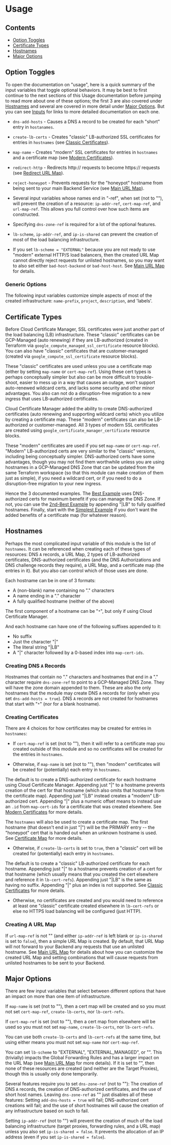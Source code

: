 # Usage


## Contents

* [Option Toggles](#option-toggles)
* [Certificate Types](#certificate-types)
* [Hostnames](#hostnames)
* [Major Options](#major-options)


## Option Toggles

To open the documentation on "usage", here is a quick summary of the input
variables that toggle optional behaviors.  It may be best to first continue
to the next sections of this Usage documentation before jumping to read more
about one of these options; the first 3 are also covered under [Hostnames](
#hostnames) and several are covered in more detail under [Major Options](
#major-options).  But you can see [Inputs](/README.md#input-variables) for
links to more detailed documentation on each one.

* `dns-add-hosts` - Causes a DNS `A` record to be created for each "short"
    entry in `hostanames`.

* `create-lb-certs` - Creates "classic" LB-authorized SSL certificates for
    entries in `hostnames` (see [Classic Certificates](
    /docs/Created.md#classic-ssl-certificates)).

* `map-name` - Creates "modern" SSL certificates for entries in `hostnames`
    and a certificate map (see [Modern Certificates](
    /docs/Created.md#modern-ssl-certificates)).

* `redirect-http` - Redirects http:// requests to become https:// requests
    (see [Redirect URL Map](/docs/Created.md#redirect-url-map)).

* `reject-honeypot` - Prevents requests for the "honeypot" hostname from
    being sent to your main Backend Service (see [Main URL Map](
    /docs/Created.md#main-url-map)).

* Several input variables whose names end in "-ref", when set (not to ""),
    will prevent the creation of a resource: `ip-addr-ref`, `cert-map-ref`,
    and `url-map-ref`.  This allows you full control over how such items are
    constructed.

* Specifying `dns-zone-ref` is required for a lot of the optional features.

* `lb-scheme`, `ip-addr-ref`, and `ip-is-shared` can prevent the creation
    of most of the load balancing infrastructure.

* If you set `lb-scheme = "EXTERNAL"` because you are not ready to use
    "modern" external HTTP/S load balancers, then the created URL Map
    cannot directly reject requests for unlisted hostnames, so you may
    want to also set either `bad-host-backend` or `bad-host-host`.  See
    [Main URL Map](/docs/Created.md#main-url-map) for details.

### Generic Options

The following input variables customize simple aspects of most of the created
infrastructure:  `name-prefix`, `project`, `description`, and 'labels'.


## Certificate Types

Before Cloud Certificate Manager, SSL certificates were just another part
of the load balancing (LB) infrastructure.  These "classic" certificates
can be GCP-Managed (auto renewing) if they are LB-authorized (created in
Terraform via `google_compute_managed_ssl_certificate` resource blocks).
You can also have "classic" certificates that are customer-managed (created
via `google_compute_ssl_certificate` resource blocks).

These "classic" certificates are used unless you use a certificate map
(either by setting `map-name` or `cert-map-ref`).  Using these cert types is
perhaps conceptually simpler but also can be more difficult to trouble-shoot,
easier to mess up in a way that causes an outage, won't support auto-renewed
wildcard certs, and lacks some security and other minor advantages.
You also can not do a disruption-free migration to a new ingress that uses
LB-authorized certificates.

Cloud Certificate Manager added the ability to create DNS-authorized
certificates (auto renewing and supporting wildcard certs) which you utilize
by creating a certificate map.  These "modern" certificates can also be
LB-authorized or customer-managed.  All 3 types of modern SSL certificates
are created using `google_certificate_manager_certificate` resource blocks.

These "modern" certificates are used if you set `map-name` or `cert-map-ref`.
"Modern" LB-authorized certs are very similar to the "classic" versions,
including being conceptually simpler.  DNS-authorized certs have some
advantages, though you may not find them worthwhile unless you are using
hostnames in a GCP-Managed DNS Zone that can be updated from the same
Terraform workspace (so that this module can make creation of them just as
simple), if you need a wildcard cert, or if you need to do a disruption-free
migration to your new ingress.

Hence the 3 documented examples.  The [Best Example](/README.md#best-example)
uses DNS-authorized certs for maximum benefit if you can manage the DNS Zone.
If not, you can use the [2nd-Best Example](/README.md#2nd-best-example) by
appending "|LB" to fully qualified hostnames.  Finally, start with the
[Simplest Example](/README.md#simplest-example) if you don't want the added
benefits of a certificate map (for whatever reason).


## Hostnames

Perhaps the most complicated input variable of this module is the list of
`hostnames`.  It can be referenced when creating each of these types of
resources:  DNS `A` records, a URL Map, 2 types of LB-authorized certificates,
DNS-authorized certificates (and the DNS Authorizations and DNS challenge
records they require), a URL Map, and a certificate map (the entries in it).
But you also can control which of those uses are done.

Each hostname can be in one of 3 formats:

* A (non-blank) name containing no "." characters
* A name ending in a "." character
* A fully qualified hostname (neither of the above)

The first component of a hostname can be "`*`", but only if using Cloud
Certificate Manager.

And each hostname can have one of the following suffixes appended to it:

* No suffix
* Just the character "|"
* The literal string "|LB"
* A "|" character followed by a 0-based index into `map-cert-ids`.

### Creating DNS `A` Records

Hostnames that contain no "." characters and hostnames that end in a "."
character require `dns-zone-ref` to point to a GCP-Managed DNS Zone.
They will have the zone domain appended to them.  These are also the
only hostnames that the module may create DNS `A` records for (only
when you set `dns-add-hosts = true`).  DNS `A` records are not created
for hostnames that start with "`*`" (nor for a blank hostname).

### Creating Certificates

There are 4 choices for how certificates may be created for entries in
`hostnames`:

* If `cert-map-ref` is set (not to ""), then it will refer to a certificate
    map you created outside of this module and so no certificates will be
    created for the entries in `hostnames`.

* Otherwise, if `map-name` is set (not to ""), then "modern" certificates
    will be created for (potentially) each entry in `hostnames`.

The default is to create a DNS-authorized certificate for each hostname
using Cloud Certificate Manager.  Appending just "|" to a hostname prevents
creation of the cert for that hostname (which also omits that hostname from
the certificate map).  Appending just "|LB" instead creates a "modern"
LB-authorized cert.  Appending "|" plus a numeric offset means to instead use
an `.id` from `map-cert-ids` for a certificate that was created elsewhere.
See [Modern Certificates](/docs/Created.md#modern-ssl-certificates) for
more details.

The `hostnames` will also be used to create a certificate map.  The first
hostname (that doesn't end in just "|") will be the PRIMARY entry -- the
"honeypot" cert that is handed out when an unknown hostname is used.  See
[Certificate Map](/docs/Created.md#certificate-map) for more details.

* Otherwise, if `create-lb-certs` is set to `true`, then a "classic" cert
    will be created for (potentially) each entry in `hostnames`.

The default is to create a "classic" LB-authorized certificate for each
hostname.  Appending just "|" to a hostname prevents creation of a cert for
that hostname (which usually means that you created the cert elsewhere and
reference it in `lb-cert-refs`).  Appending just "|LB" is the same as having
no suffix.  Appending "|" plus an index is not supported.  See [Classic
Certificates](/docs/Created.md#classic-ssl-certificates) for more details.

* Otherwise, no certificates are created and you would need to reference
    at least one "classic" certificate created elsewhere in `lb-cert-refs`
    or else no HTTPS load balancing will be configured (just HTTP).

### Creating A URL Map

If `url-map-ref` is not "" (and either `ip-addr-ref` is left blank or
`ip-is-shared` is set to `false`), then a simple URL Map is created.  By
default, that URL Map will not forward to your Backend any requests that
use an unlisted hostname.  See [Main URL Map](/docs/Created.md#main-url-map)
for details about how you can customize the created URL Map and setting
combinations that will cause requests from unlisted hostnames to be sent
to your Backend.


## Major Options

There are few input variables that select between different options that
have an impact on more than one item of infrastructure.

If `map-name` is set (not to ""), then a cert map will be created and so you
must not set `cert-map-ref`, `create-lb-certs`, nor `lb-cert-refs`.

If `cert-map-ref` is set (not to ""), then a cert map from elsewhere will be
used so you must not set `map-name`, `create-lb-certs`, nor `lb-cert-refs`.

You can use both `create-lb-certs` and `lb-cert-refs` at the same time,
but using either means you must not set `map-name` nor `cert-map-ref`.

You can set `lb-scheme` to "EXTERNAL", "EXTERNAL_MANAGED", or "".  This
(trivially) impacts the Global Forwarding Rules and has a larger impact
on the URL Map (see [Main URL Map](/docs/Created.md#main-url-map) for more
details).  If it is set to "", then none of these resources are created
(and neither are the Target Proxies), though this is usually only done
temporarily.

Several features require you to set `dns-zone-ref` (not to ""):  The creation
of DNS `A` records, the creation of DNS-authorized certificates, and the use
of short host names.  Leaving `dns-zone-ref` as "" just disables all of these
features:  Setting `add-dns-hosts = true` will fail; DNS-authorized cert
creations will fail; and the use of short hostnames will cause the creation
of any infrastructure based on such to fail.

Setting `ip-addr-ref` (not to "") will prevent the creation of much of
the load balancing infrastructure (target proxies, forwarding rules, and
a URL map) unless you also set `ip-is-shared = false`.  It prevents the
allocation of an IP address (even if you set `ip-is-shared = false`).


